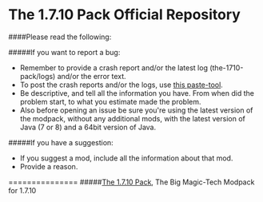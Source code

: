 The 1.7.10 Pack Official Repository
===============
####Please read the following:

#####If you want to report a bug:
- Remember to provide a crash report and/or the latest log (the-1710-pack/logs) and/or the error text.
- To post the crash reports and/or the logs, use [this paste-tool](http://paste.ubuntu.com).
- Be descriptive, and tell all the information you have. From when did the problem start, to what you estimate made the problem.
- Also before opening an issue be sure you're using the latest version of the modpack, without any additional mods, with the latest version of Java (7 or 8) and a 64bit version of Java.
 
#####If you have a suggestion:
- If you suggest a mod, include all the information about that mod.
- Provide a reason.

===============
#####[The 1.7.10 Pack](http://bit.ly/The-1-7-10-Pack), The Big Magic-Tech Modpack for 1.7.10
